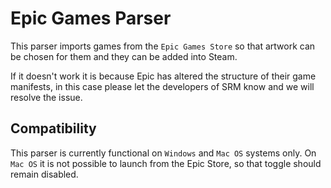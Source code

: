 # Epic Games Parser

This parser imports games from the `Epic Games Store` so that artwork can be chosen for them and they can be added into Steam. 

If it doesn't work it is because Epic has altered the structure of their game manifests, in this case please let the developers of SRM know and we will resolve the issue.

## Compatibility
This parser is currently functional on `Windows` and `Mac OS` systems only. On `Mac OS` it is not possible to launch from the Epic Store, so that toggle should remain disabled.
